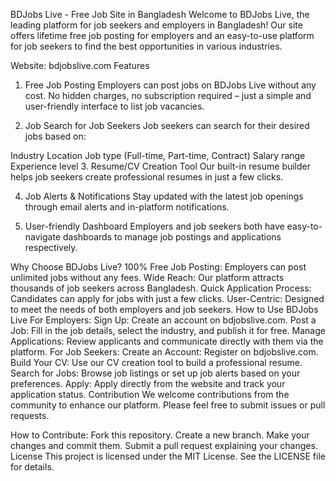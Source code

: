 BDJobs Live - Free Job Site in Bangladesh
Welcome to BDJobs Live, the leading platform for job seekers and employers in Bangladesh! Our site offers lifetime free job posting for employers and an easy-to-use platform for job seekers to find the best opportunities in various industries.

Website: bdjobslive.com
Features
1. Free Job Posting
Employers can post jobs on BDJobs Live without any cost. No hidden charges, no subscription required – just a simple and user-friendly interface to list job vacancies.

2. Job Search for Job Seekers
Job seekers can search for their desired jobs based on:

Industry
Location
Job type (Full-time, Part-time, Contract)
Salary range
Experience level
3. Resume/CV Creation Tool
Our built-in resume builder helps job seekers create professional resumes in just a few clicks.

4. Job Alerts & Notifications
Stay updated with the latest job openings through email alerts and in-platform notifications.

5. User-friendly Dashboard
Employers and job seekers both have easy-to-navigate dashboards to manage job postings and applications respectively.

Why Choose BDJobs Live?
100% Free Job Posting: Employers can post unlimited jobs without any fees.
Wide Reach: Our platform attracts thousands of job seekers across Bangladesh.
Quick Application Process: Candidates can apply for jobs with just a few clicks.
User-Centric: Designed to meet the needs of both employers and job seekers.
How to Use BDJobs Live
For Employers:
Sign Up: Create an account on bdjobslive.com.
Post a Job: Fill in the job details, select the industry, and publish it for free.
Manage Applications: Review applicants and communicate directly with them via the platform.
For Job Seekers:
Create an Account: Register on bdjobslive.com.
Build Your CV: Use our CV creation tool to build a professional resume.
Search for Jobs: Browse job listings or set up job alerts based on your preferences.
Apply: Apply directly from the website and track your application status.
Contribution
We welcome contributions from the community to enhance our platform. Please feel free to submit issues or pull requests.

How to Contribute:
Fork this repository.
Create a new branch.
Make your changes and commit them.
Submit a pull request explaining your changes.
License
This project is licensed under the MIT License. See the LICENSE file for details.
